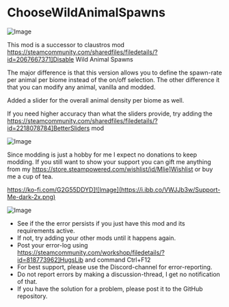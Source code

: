# ChooseWildAnimalSpawns

![Image](https://i.imgur.com/buuPQel.png)

This mod is a successor to claustros mod https://steamcommunity.com/sharedfiles/filedetails/?id=2067667371]Disable Wild Animal Spawns

The major difference is that this version allows you to define the spawn-rate per animal per biome instead of the on/off selection. 
The other difference it that you can modify any animal, vanilla and modded.

Added a slider for the overall animal density per biome as well.

If you need higher accuracy than what the sliders provide, try adding the  https://steamcommunity.com/sharedfiles/filedetails/?id=2218078784]BetterSliders mod
	

![Image](https://i.imgur.com/O0IIlYj.png)

Since modding is just a hobby for me I expect no donations to keep modding. If you still want to show your support you can gift me anything from my https://store.steampowered.com/wishlist/id/Mlie]Wishlist or buy me a cup of tea.

https://ko-fi.com/G2G55DDYD]![Image](https://i.ibb.co/VWJJb3w/Support-Me-dark-2x.png)


![Image](https://i.imgur.com/PwoNOj4.png)



-  See if the the error persists if you just have this mod and its requirements active.
-  If not, try adding your other mods until it happens again.
-  Post your error-log using https://steamcommunity.com/workshop/filedetails/?id=818773962]HugsLib and command Ctrl+F12
-  For best support, please use the Discord-channel for error-reporting.
-  Do not report errors by making a discussion-thread, I get no notification of that.
-  If you have the solution for a problem, please post it to the GitHub repository.



